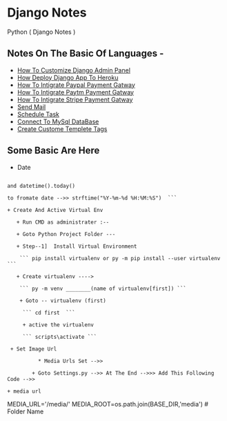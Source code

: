 # Django Notes 

Python ( Django Notes )

## Notes On The Basic Of Languages -

* [How To Customize Django Admin Panel ](https://github.com/paytmbadshah/notes/blob/dev/python%20notes/Django%20Notes/admin_customization.html)
* [How Deploy Django App To Heroku](https://github.com/paytmbadshah/notes/blob/dev/python%20notes/Django%20Notes/deploy_django_to_heroku.txt)
* [How To Intigrate Paypal Payment Gatway](https://github.com/paytmbadshah/notes/blob/dev/python%20notes/Django%20Notes/how_to_add_papapl_payment_gatway.html)
* [How To Intigrate Paytm Payment Gatway](https://github.com/paytmbadshah/notes/blob/dev/python%20notes/Django%20Notes/how_to_intigrate_paytm_payment_gataway.html)
* [How To Intigrate Stripe Payment Gatway](https://github.com/paytmbadshah/notes/blob/dev/python%20notes/Django%20Notes/stripe_payment_gatway.html)
* [Send Mail](https://github.com/paytmbadshah/notes/blob/dev/python%20notes/Django%20Notes/send_mail.html)
* [Schedule Task](https://github.com/paytmbadshah/notes/blob/dev/python%20notes/Django%20Notes/schedule_task.html)
* [Connect To MySql DataBase](https://github.com/paytmbadshah/notes/blob/dev/python%20notes/Django%20Notes/How_to_connect_with_mysql_database.html)
* [Create Custome Templete Tags ](https://github.com/paytmbadshah/notes/blob/dev/python%20notes/Django%20Notes/custom_template_tags.html)
## Some Basic Are Here 

+ Date 

``` To get Current time --> datetime().now()

and datetime().today()

to fromate date -->> strftime("%Y-%m-%d %H:%M:%S")  ```

+ Create And Active Virtual Env

   + Run CMD as administrater :--

   + Goto Python Project Folder ---

   + Step--1]  Install Virtual Environment

    ``` pip install virtualenv or py -m pip install --user virtualenv ```

   + Create virtualenv ---->

    ``` py -m venv ________(name of virtualenv[first]) ```

    + Goto -- virtualenv (first)
 
     ``` cd first  ```

     + active the virtualenv

     ``` scripts\activate ```

 + Set Image Url 

          * Media Urls Set -->>

        + Goto Settings.py -->> At The End -->>> Add This Following Code -->>

+ media url
```
MEDIA_URL='/media/' 
MEDIA_ROOT=os.path.join(BASE_DIR,'media') # Folder Name 

```